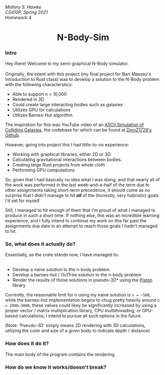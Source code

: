 <h6>
Mallory S. Hawke</br>
CS410P, Spring 2021</br>
Homework 4
</h6>
<div align = "center">
<h1>N-Body-Sim</h1>
</div>

<H3>Intro</H3>
Hey there! Welcome to my semi-graphical N-Body simulator. 
</br></br>
Originally, the intent with this project (my final project for Bart Massey's Introduction to Rust class) was to develop a solution to the N-Body problem with the following characterstics:

* Able to support n > 10,000
* Rendered in 3D
* Could create large interacting bodies such as galaxies
* Utilizes GPU for calculations
* Utilizes Barnes-Hut algorithm

The inspiration for this was YouTube video of an <a href="https://www.youtube.com/watch?v=x62gOfZ9hCw">ASCII Simulation of Colliding Galaxies</a>, the codebase for which can be found at <a href="https://github.com/DinoZ1729/Galaxy">DinoZ1729's Github</a>.

However, going into project this I had little-to-no experience:
* Working with graphical libraries, either 2D or 3D.
* Calculating gravitational interactions between bodies.
* Creating large Rust projects from whole cloth
* Performing GPU computations

So, given that I had basically no idea what I was doing, and that nearly all of the work was performed in the last week-and-a-half of the term due to other assignments taking short-term precedence, it should come as no surprise that I didn't manage to hit ***all*** of the (honestly, very hubristic) goals I'd set for myself. 

Still, I managed to hit enough of them that I'm proud of what I managed to produce in such a short time. If nothing else, this was an incredible learning experience, and I fully intend to continue my work on this far past the assignments due date in an attempt to reach those goals I hadn't managed to hit.

<h3>So, what does it actually do?</h3>
Essentially, as the crate stands now, I have managed to:</br></br>

* Develop a naive solution to the n-body problem.
* Develop a barnes-hut / OctTree solution to the n-body problem
* Render the results of those solutions in pseudo-3D* using the <a href="https://www.piston.rs/">Piston</a> library


Currently, the reasonable limit for n using my naive solution is `n = ~500`, while the barnes-hut implementation begins to chug pretty heavily around `n = 2000~3000`; these values could likey be significantly increased by using a proper vector / matrix multiplication library, CPU multithreading, or GPU-based calculations; I intend to pursue all such options in the future.

(Note: 'Pseudo-3D' simply means 2D rendering with 3D calculations, utilizing the color and size of a given body to indicate depth / distance)

<h3>How does it do it?</h3>

The main body of the program contains the rendering

<h3>How do we know it works/doesn't break?</h3>

